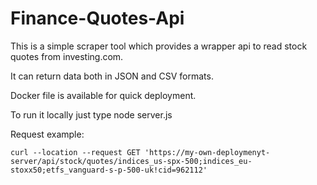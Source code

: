 # Finance-Quotes-Api

This is a simple scraper tool which provides a wrapper api to read stock quotes from investing.com.

It can return data both in JSON and CSV formats.

Docker file is available for quick deployment.

To run it locally just type node server.js

Request example:

```
curl --location --request GET 'https://my-own-deploymenyt-server/api/stock/quotes/indices_us-spx-500;indices_eu-stoxx50;etfs_vanguard-s-p-500-uk!cid=962112'
```
